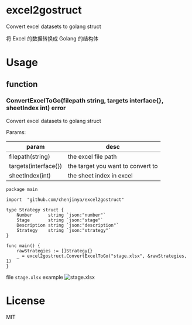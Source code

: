 # excel2gostruct

Convert excel datasets to golang struct 

将 Excel 的数据转换成 Golang 的结构体

# Usage

## function

### ConvertExcelToGo(filepath string, targets interface{}, sheetIndex int) error

Convert excel datasets to golang struct

Params:

| param                | desc                              |
|----------------------|-----------------------------------|
| filepath(string)     | the excel file path               
| targets(interface{}) | the target you want to convert to 
| sheetIndex(int)      | the sheet index in excel           


```golang
package main

import 	"github.com/chenjinya/excel2gostruct"

type Strategy struct {
	Number      string `json:"number"`
	Stage       string `json:"stage"`
	Description string `json:"description"`
	Strategy    string `json:"strategy"`
}

func main() {
    rawStrategies := []Strategy{}
    _ = excel2gostruct.ConvertExcelToGo("stage.xlsx", &rawStrategies, 1)
}

```

file `stage.xlsx` example
![stage.xlsx](https://pic4.zhimg.com/80/v2-f2d7433153d8478d94593f00e86ac253.jpg)

# License

MIT